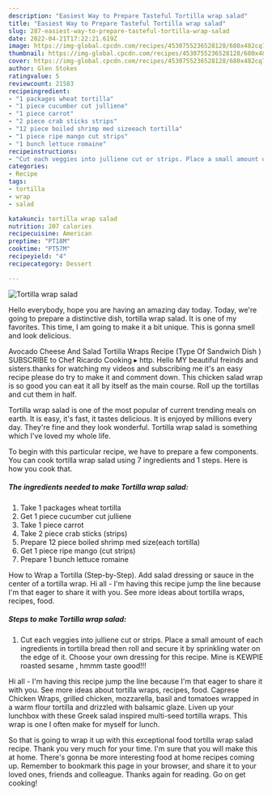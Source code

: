 ```yaml
---
description: "Easiest Way to Prepare Tasteful Tortilla wrap salad"
title: "Easiest Way to Prepare Tasteful Tortilla wrap salad"
slug: 287-easiest-way-to-prepare-tasteful-tortilla-wrap-salad
date: 2022-04-21T17:22:21.619Z
image: https://img-global.cpcdn.com/recipes/4530755236528128/680x482cq70/tortilla-wrap-salad-recipe-main-photo.jpg
thumbnail: https://img-global.cpcdn.com/recipes/4530755236528128/680x482cq70/tortilla-wrap-salad-recipe-main-photo.jpg
cover: https://img-global.cpcdn.com/recipes/4530755236528128/680x482cq70/tortilla-wrap-salad-recipe-main-photo.jpg
author: Glen Stokes
ratingvalue: 5
reviewcount: 21583
recipeingredient:
- "1 packages wheat tortilla"
- "1 piece cucumber cut julliene"
- "1 piece carrot"
- "2 piece crab sticks strips"
- "12 piece boiled shrimp med sizeeach tortilla"
- "1 piece ripe mango cut strips"
- "1 bunch lettuce romaine"
recipeinstructions:
- "Cut each veggies into julliene cut or strips. Place a small amount of each ingredients in tortilla  bread then roll and secure it by sprinkling water on the edge of it. Choose your own dressing for this recipe. Mine is KEWPIE roasted  sesame , hmmm taste good!!!"
categories:
- Recipe
tags:
- tortilla
- wrap
- salad

katakunci: tortilla wrap salad 
nutrition: 207 calories
recipecuisine: American
preptime: "PT18M"
cooktime: "PT57M"
recipeyield: "4"
recipecategory: Dessert

---
```



![Tortilla wrap salad](https://img-global.cpcdn.com/recipes/4530755236528128/680x482cq70/tortilla-wrap-salad-recipe-main-photo.jpg)

Hello everybody, hope you are having an amazing day today. Today, we're going to prepare a distinctive dish, tortilla wrap salad. It is one of my favorites. This time, I am going to make it a bit unique. This is gonna smell and look delicious.

Avocado Cheese And Salad Tortilla Wraps Recipe (Type Of Sandwich Dish ) SUBSCRIBE to Chef Ricardo Cooking ▸ http. Hello MY beautiful freinds and sisters.thanks for watching my videos and subscribing me it&#39;s an easy recipe please do try to make it and comment down. This chicken salad wrap is so good you can eat it all by itself as the main course. Roll up the tortillas and cut them in half.

Tortilla wrap salad is one of the most popular of current trending meals on earth. It is easy, it's fast, it tastes delicious. It is enjoyed by millions every day. They're fine and they look wonderful. Tortilla wrap salad is something which I've loved my whole life.


To begin with this particular recipe, we have to prepare a few components. You can cook tortilla wrap salad using 7 ingredients and 1 steps. Here is how you cook that.

<!--inarticleads1-->

##### The ingredients needed to make Tortilla wrap salad:

1. Take 1 packages wheat tortilla
1. Get 1 piece cucumber cut julliene
1. Take 1 piece carrot
1. Take 2 piece crab sticks (strips)
1. Prepare 12 piece boiled shrimp med size(each tortilla)
1. Get 1 piece ripe mango (cut strips)
1. Prepare 1 bunch lettuce romaine


How to Wrap a Tortilla (Step-by-Step). Add salad dressing or sauce in the center of a tortilla wrap. Hi all - I&#39;m having this recipe jump the line because I&#39;m that eager to share it with you. See more ideas about tortilla wraps, recipes, food. 

<!--inarticleads2-->

##### Steps to make Tortilla wrap salad:

1. Cut each veggies into julliene cut or strips. Place a small amount of each ingredients in tortilla  bread then roll and secure it by sprinkling water on the edge of it. Choose your own dressing for this recipe. Mine is KEWPIE roasted  sesame , hmmm taste good!!!


Hi all - I&#39;m having this recipe jump the line because I&#39;m that eager to share it with you. See more ideas about tortilla wraps, recipes, food. Caprese Chicken Wraps, grilled chicken, mozzarella, basil and tomatoes wrapped in a warm flour tortilla and drizzled with balsamic glaze. Liven up your lunchbox with these Greek salad inspired multi-seed tortilla wraps. This wrap is one I often make for myself for lunch. 

So that is going to wrap it up with this exceptional food tortilla wrap salad recipe. Thank you very much for your time. I'm sure that you will make this at home. There's gonna be more interesting food at home recipes coming up. Remember to bookmark this page in your browser, and share it to your loved ones, friends and colleague. Thanks again for reading. Go on get cooking!

